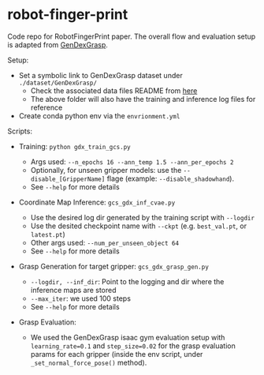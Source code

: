 # robot-finger-print
Code repo for RobotFingerPrint paper. The overall flow and evaluation setup is adapted from [GenDexGrasp](https://github.com/tengyu-liu/GenDexGrasp).

Setup:

- Set a symbolic link to GenDexGrasp dataset under `./dataset/GenDexGrasp/`
  - Check the associated data files README from [here](https://utdallas.box.com/v/RobotFingerPrint-Data)
  - The above folder will also have the training and inference log files for reference
- Create conda python env via the `envrionment.yml`


Scripts:

- Training: `python gdx_train_gcs.py` 
  - Args used: `--n_epochs 16 --ann_temp 1.5 --ann_per_epochs 2`
  - Optionally, for unseen gripper models: use the `--disable_[GripperName]` flage (example: `--disable_shadowhand`).
  - See `--help` for more details

- Coordinate Map Inference: `gcs_gdx_inf_cvae.py`
  - Use the desired log dir generated by the training script with `--logdir`
  - Use the desited checkpoint name with `--ckpt` (e.g. `best_val.pt`, or `latest.pt`) 
  - Other args used: `--num_per_unseen_object 64`
  - See `--help` for more details

- Grasp Generation for target gripper: `gcs_gdx_grasp_gen.py`
  - `--logdir, --inf_dir`: Point to the logging and dir where the inference maps are stored
  - `--max_iter`: we used 100 steps
  - See `--help` for more details

- Grasp Evaluation:
  - We used the GenDexGrasp isaac gym evaluation setup with `learning_rate=0.1` and `step_size=0.02` for the grasp evaluation params for each gripper (inside the env script, under `_set_normal_force_pose()` method). 

